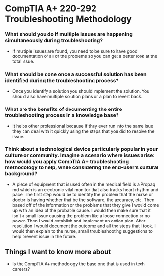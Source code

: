 # CompTIA A+ 220-292 Troubleshooting Methodology

### What should you do if multiple issues are happening simultaneously during troubleshooting?
- If multiple issues are found, you need to be sure to have good documentation of all of the problems so you can get a better look at the total issue. 

### What should be done once a successful solution has been identified during the troubleshooting process?
- Once you identify a solution you should implement the solution. You should also have multiple solution plans or a plan to revert back.

### What are the benefits of documenting the entire troubleshooting process in a knowledge base?
- It helps other professional because if they ever run into the same isue they can deal with it quickly using the steps that you did to resolve the issue.

### Think about a technological device particularly popular in your culture or community. Imagine a scenario where issues arise: how would you apply CompTIA A+ troubleshooting methodology to help, while considering the end-user’s cultural background?
- A piece of equipment that is used often in the medical field is a Propaq md which is an electronic vital monitor that also tracks heart rhythm and pace. The first step would be to identify the problem that the nurse or doctor is having whether that be the software, the accuracy, etc. Then based off of the information or the problems that they give I would come up with an idea of the probable cause. I would then make sure that it isn't a small issue causing the problem like a loose connection or no power. Then I would establish and implement an action plan. After resolution I would document the outcome and all the steps that I took. I would then explain to the nurse, small troubleshooting suggestions to help prevent issue in the future. 

## Things I want to know more about 

- Is the CompTIA A+ methodology the base one that is used in tech careers?
